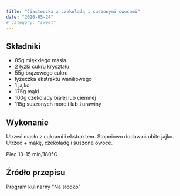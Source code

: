 ```yaml
---
title: "Ciasteczka z czekoladą i suszonymi owocami"
date: "2020-05-24"
# category: "sweet"
---
```


## Składniki

- 85g miękkiego masła
- 2 łyżki cukru kryształu
- 55g brązowego cukru
- łyżeczka ekstraktu waniliowego
- 1 jajko
- 175g mąki
- 100g czekolady białej lub ciemnej
- 115g suszonych moreli lub żurawiny

## Wykonanie

Utrzeć masło z cukrami i ekstraktem. Stopniowo dodawać ubite jajko. Utrzeć + mąkę, czekoladę i suszone owoce.

Piec 13-15 min/180°C

## Źródło przepisu

Program kulinarny "Na słodko"

